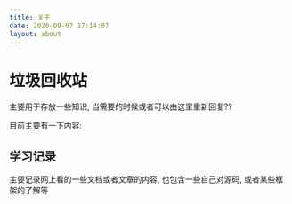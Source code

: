 ```yaml
---
title: 关于
date: 2020-09-07 17:14:07
layout: about
---
```


# 垃圾回收站

主要用于存放一些知识, 当需要的时候或者可以由这里重新回复??

目前主要有一下内容:

## 学习记录

主要记录网上看的一些文档或者文章的内容, 也包含一些自己对源码, 或者某些框架的了解等